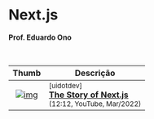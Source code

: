 
# Next.js

__Prof. Eduardo Ono__

&nbsp;

| Thumb | Descrição |
| :-: | --- |
| [![img](https://img.youtube.com/vi/BILxV_vrZO0/default.jpg)](https://www.youtube.com/watch?v=BILxV_vrZO0) | <sup>[uidotdev]</sup><br>[__The Story of Next.js__](https://www.youtube.com/watch?v=BILxV_vrZO0)<br><sub>(12:12, YouTube, Mar/2022)</sub>

&nbsp;
